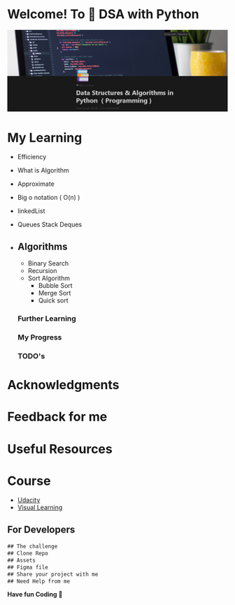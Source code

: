 # Welcome! To 👋 DSA with Python

<a href="https://grvexplorer.notion.site/Data-Structures-Algorithms-in-Python-Programming-930ee9429da44ea88f9c0602ee181592?pvs=4" target="_blank" rel="noreferrer"> <img src="./img/banner.png" alt="banner" /> </a>

# My Learning

- Efficiency
- What is Algorithm
- Approximate
- Big o notation ( O(n) )
- linkedList
- Queues Stack Deques
- Algorithms
  -
  - Binary Search
  - Recursion
  - Sort Algorithm
    - Bubble Sort
    - Merge Sort
    - Quick sort

  ### Further Learning

  ### My Progress

  ### TODO's

# Acknowledgments

# Feedback for me

# Useful Resources

# Course

- [Udacity](https://learn.udacity.com/courses/ud513)
- [Visual Learning](https://csvistool.com/)

## For Developers

    ## The challenge
    ## Clone Repo
    ## Assets
    ## Figma file
    ## Share your project with me
    ## Need Help from me

**Have fun Coding 🚀**
